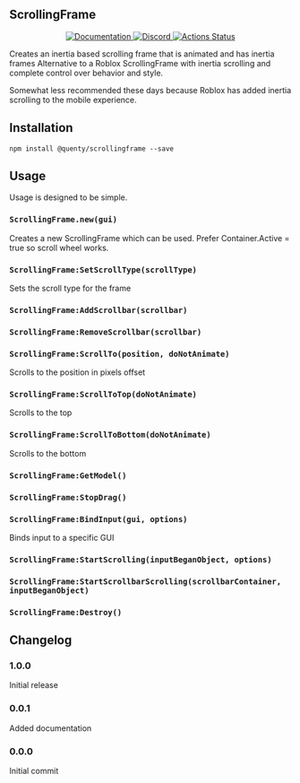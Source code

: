 ## ScrollingFrame
<div align="center">
  <a href="http://quenty.github.io/api/">
    <img src="https://img.shields.io/badge/docs-website-green.svg" alt="Documentation" />
  </a>
  <a href="https://discord.gg/mhtGUS8">
    <img src="https://img.shields.io/badge/discord-nevermore-blue.svg" alt="Discord" />
  </a>
  <a href="https://github.com/Quenty/NevermoreEngine/actions">
    <img src="https://github.com/Quenty/NevermoreEngine/workflows/luacheck/badge.svg" alt="Actions Status" />
  </a>
</div>

Creates an inertia based scrolling frame that is animated and has inertia frames Alternative to a Roblox ScrollingFrame with inertia scrolling and complete control over behavior and style.

Somewhat less recommended these days because Roblox has added inertia scrolling to the mobile experience.

## Installation
```
npm install @quenty/scrollingframe --save
```

## Usage
Usage is designed to be simple.

### `ScrollingFrame.new(gui)`
Creates a new ScrollingFrame which can be used. Prefer Container.Active = true so scroll wheel works.

### `ScrollingFrame:SetScrollType(scrollType)`
Sets the scroll type for the frame

### `ScrollingFrame:AddScrollbar(scrollbar)`

### `ScrollingFrame:RemoveScrollbar(scrollbar)`

### `ScrollingFrame:ScrollTo(position, doNotAnimate)`
Scrolls to the position in pixels offset

### `ScrollingFrame:ScrollToTop(doNotAnimate)`
Scrolls to the top

### `ScrollingFrame:ScrollToBottom(doNotAnimate)`
Scrolls to the bottom

### `ScrollingFrame:GetModel()`

### `ScrollingFrame:StopDrag()`

### `ScrollingFrame:BindInput(gui, options)`
Binds input to a specific GUI

### `ScrollingFrame:StartScrolling(inputBeganObject, options)`

### `ScrollingFrame:StartScrollbarScrolling(scrollbarContainer, inputBeganObject)`

### `ScrollingFrame:Destroy()`


## Changelog

### 1.0.0
Initial release

### 0.0.1
Added documentation

### 0.0.0
Initial commit